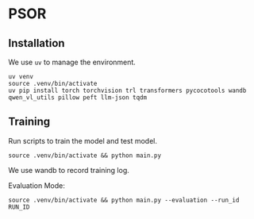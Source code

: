 # PSOR


## Installation
We use `uv` to manage the environment.

```shell
uv venv
source .venv/bin/activate
uv pip install torch torchvision trl transformers pycocotools wandb qwen_vl_utils pillow peft llm-json tqdm
```

## Training
Run scripts to train the model and test model.
```shell
source .venv/bin/activate && python main.py
```
We use wandb to record training log.


Evaluation Mode:
```shell
source .venv/bin/activate && python main.py --evaluation --run_id RUN_ID
```
